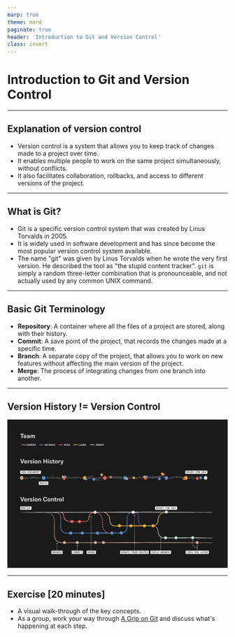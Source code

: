```yaml
---
marp: true
theme: nord
paginate: true
header: 'Introduction to Git and Version Control'
class: invert
---
```


# Introduction to Git and Version Control

---

## Explanation of version control

- Version control is a system that allows you to keep track of changes made to a project over time.
- It enables multiple people to work on the same project simultaneously, without conflicts.
- It also facilitates collaboration, rollbacks, and access to different versions of the project.

---

## What is Git?

- Git is a specific version control system that was created by Linus Torvalds in 2005.
- It is widely used in software development and has since become the most popular version control system available.
- The name "git" was given by Linus Torvalds when he wrote the very first version. He described the tool as "the stupid content tracker". `git` is simply a random three-letter combination that is pronounceable, and not actually used by any common UNIX command.

---

## Basic Git Terminology

- **Repository**: A container where all the files of a project are stored, along with their history.
- **Commit**: A save point of the project, that records the changes made at a specific time.
- **Branch**: A separate copy of the project, that allows you to work on new features without affecting the main version of the project.
- **Merge**: The process of integrating changes from one branch into another.

---

## Version History != Version Control

![width:750px](/assets/img/version-history-vs-control.jpeg)

---

## Exercise [20 minutes]

- A visual walk-through of the key concepts.
- As a group, work your way through [A Grip on Git](https://agripongit.vincenttunru.com/) and discuss what's happening at each step.
